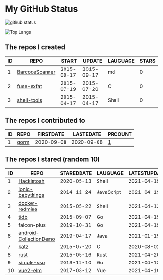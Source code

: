 # My GitHub Status

<img src="https://github-readme-stats-1.yihong0618.vercel.app/api?username=egenchen&show_icons=true&&&hide_title=true&count_private=true" alt="github status" />

![Top Langs](https://github-readme-stats-1.yihong0618.vercel.app/api/top-langs/?username=egenchen&layout=compact)

<!--START_SECTION:my_github-->
## The repos I created
| ID |                             REPO                             |   START    |   UPDATE   | LAUGUAGE | STARS |
|----|--------------------------------------------------------------|------------|------------|----------|-------|
|  1 | [BarcodeScanner](https://github.com/egenchen/BarcodeScanner) | 2015-09-17 | 2015-09-17 | md       |     0 |
|  2 | [fuse-exfat](https://github.com/egenchen/fuse-exfat)         | 2015-07-19 | 2015-07-20 | C        |     0 |
|  3 | [shell-tools](https://github.com/egenchen/shell-tools)       | 2015-04-17 | 2015-04-17 | Shell    |     0 |

## The repos I contributed to
| ID |                  REPO                   | FIRSTDATE  | LASTEDATE  |                                PRCOUNT                                 |
|----|-----------------------------------------|------------|------------|------------------------------------------------------------------------|
|  1 | [gorm](https://github.com/go-gorm/gorm) | 2020-09-08 | 2020-09-08 | [1](https://github.com/go-gorm/gorm/pulls?q=is%3Apr+author%3Aegenchen) |

## The repos I stared (random 10)
| ID |                                     REPO                                     | STAREDDATE |  LAUGUAGE  | LATESTUPDATE |
|----|------------------------------------------------------------------------------|------------|------------|--------------|
|  1 | [Hackintosh](https://github.com/daliansky/Hackintosh)                        | 2020-05-13 | Shell      | 2021-04-19   |
|  2 | [ionic-babythings](https://github.com/my101du/ionic-babythings)              | 2014-11-24 | JavaScript | 2021-04-19   |
|  3 | [docker-redmine](https://github.com/sameersbn/docker-redmine)                | 2015-05-22 | Shell      | 2021-04-13   |
|  4 | [tidb](https://github.com/pingcap/tidb)                                      | 2015-09-07 | Go         | 2021-04-19   |
|  5 | [falcon-plus](https://github.com/open-falcon/falcon-plus)                    | 2019-10-31 | Go         | 2021-04-19   |
|  6 | [android-CollectionDemo](https://github.com/wapchief/android-CollectionDemo) | 2019-04-17 | Java       | 2021-01-19   |
|  7 | [katz](https://github.com/gnubert/katz)                                      | 2015-07-20 | C          | 2020-08-02   |
|  8 | [rust](https://github.com/rust-lang/rust)                                    | 2015-05-16 | Rust       | 2021-04-20   |
|  9 | [simple-sso](https://github.com/samitpal/simple-sso)                         | 2018-12-10 | Go         | 2021-04-15   |
| 10 | [vue2-elm](https://github.com/bailicangdu/vue2-elm)                          | 2017-03-12 | Vue        | 2021-04-19   |

<!--END_SECTION:my_github-->

